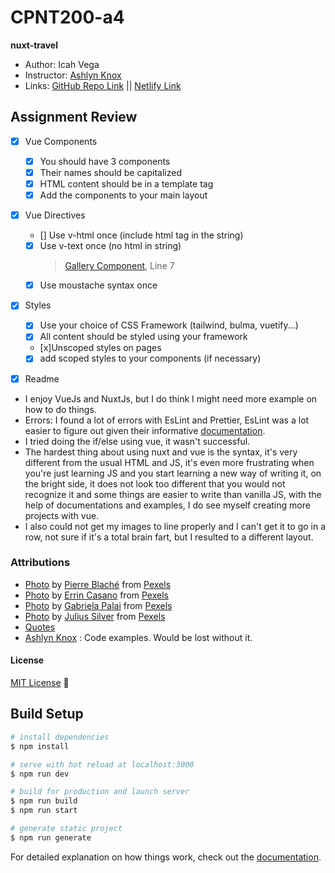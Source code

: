 # CPNT200-a4
**nuxt-travel**

- Author: Icah Vega
- Instructor: [Ashlyn Knox](https://github.com/lilyx13)
- Links: [GitHub Repo Link](https://github.com/Icahpv/cpnt200-a4) || [Netlify Link](https://cpnt200-a4.netlify.app/)

## Assignment Review


- [x] Vue Components
  - [x] You should have 3 components
  - [x] Their names should be capitalized
  - [x] HTML content should be in a template tag
  - [x] Add the components to your main layout

- [x] Vue Directives
  - [] Use v-html once (include html tag in the string)
  
  - [x] Use v-text once (no html in string)
    > [Gallery Component](Gallery.vue), Line 7
  - [x] Use moustache syntax once

- [x] Styles
  - [x] Use your choice of CSS Framework (tailwind, bulma, vuetify...)
  - [x] All content should be styled using your framework
  - [x]Unscoped styles on pages
  - [x] add scoped styles to your components (if necessary)

- [x] Readme


- I enjoy VueJs and NuxtJs, but I do think I might need more example on how to do things.
- Errors: I found a lot of errors with EsLint and Prettier, EsLint was a lot easier to figure out given their informative [documentation](https://eslint.vuejs.org/user-guide/).
- I tried doing the if/else using vue, it wasn't successful.
- The hardest thing about using nuxt and vue is the syntax, it's very different from the usual HTML and JS, it's even more frustrating when you're just learning JS and you start learning a new way of writing it, on the bright side, it does not look too different that you would not recognize it and some things are easier to write than vanilla JS, with the help of documentations and examples, I do see myself creating more projects with vue.
- I also could not get my images to line properly and I can't get it to go in a row, not sure if it's a total brain fart, but I resulted to a different layout.

### Attributions

- [Photo](https://www.pexels.com/photo/canal-beside-houses-2901209/) by [Pierre Blaché](https://www.pexels.com/@pierre-blache-651604) from [Pexels](https://www.pexels.com/)
- [Photo](https://www.pexels.com/photo/machu-pichu-peru-2356045/) by [Errin Casano](https://www.pexels.com/@errin-casano-1240439) from [Pexels](https://www.pexels.com/)
- [Photo](https://www.pexels.com/photo/train-with-smoke-507410/) by [Gabriela Palai](https://www.pexels.com/@gabriela-palai-129458) from [Pexels](https://www.pexels.com/)
- [Photo](https://www.pexels.com/photo/cottages-in-the-middle-of-beach-753626/) by [Julius Silver](https://www.pexels.com/@julius-silver-240301) from [Pexels](https://www.pexels.com/)
- [Quotes](https://www.myglobalviewpoint.com/inspirational-travel-quotes/)
- [Ashlyn Knox](https://github.com/lilyx13) : Code examples. Would be lost without it.


#### License
[MIT License](License) :scroll:









## Build Setup

```bash
# install dependencies
$ npm install

# serve with hot reload at localhost:3000
$ npm run dev

# build for production and launch server
$ npm run build
$ npm run start

# generate static project
$ npm run generate
```

For detailed explanation on how things work, check out the [documentation](https://nuxtjs.org).